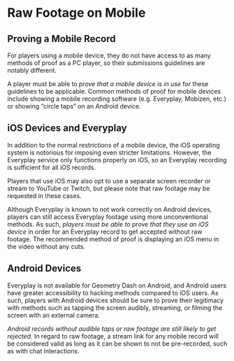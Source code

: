 <div class='panel fade js-scroll-anim' data-anim='fade'>

# Raw Footage on Mobile

## Proving a Mobile Record

For players using a mobile device, they do not have access to as many methods of proof as a PC player, so their submissions guidelines are notably different. 

A player must be able to *prove that a mobile device is in use* for these guidelines to be applicable. Common methods of proof for mobile devices include showing a mobile recording software (e.g. Everyplay, Mobizen, etc.) or showing “circle taps” on an Android device.

## iOS Devices and Everyplay

In addition to the normal restrictions of a mobile device, the iOS operating system is notorious for imposing even stricter limitations. However, the Everyplay service only functions properly on iOS, so an Everyplay recording is sufficient for all iOS records. 

Players that use iOS may also opt to use a separate screen recorder or stream to YouTube or Twitch, but please note that raw footage may be requested in these cases. 

Although Everyplay is known to not work correctly on Android devices, players can still access Everyplay footage using more unconventional methods. As such, *players must be able to prove that they use an iOS device* in order for an Everyplay record to get accepted without raw footage. The recommended method of proof is displaying an iOS menu in the video without any cuts.

## Android Devices

Everyplay is not available for Geometry Dash on Android, and Android users have greater accessibility to hacking methods compared to iOS users. As such, players with Android devices should be sure to prove their legitimacy with methods such as tapping the screen audibly, streaming, or filming the screen with an external camera. 

*Android records without audible taps or raw footage are still likely to get rejected.* In regard to raw footage, a stream link for any mobile record will be considered valid as long as it can be shown to not be pre-recorded, such as with chat interactions.

</div>
